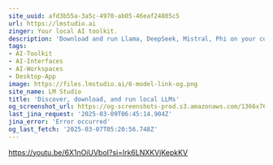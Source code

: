 ```yaml
---
site_uuid: afd3b55a-3a5c-4970-ab05-46eaf24805c5
url: https://lmstudio.ai
zinger: Your local AI toolkit.
description: 'Download and run Llama, DeepSeek, Mistral, Phi on your computer.'
tags:
- AI-Toolkit
- AI-Interfaces
- AI-Workspaces
- Desktop-App
image: https://files.lmstudio.ai/6-model-link-og.png
site_name: LM Studio
title: 'Discover, download, and run local LLMs'
og_screenshot_url: https://og-screenshots-prod.s3.amazonaws.com/1366x768/80/false/6751d818724ffdd34db94495dff2ad1b8f9768ba269fb8575395e2fdc3884040.jpeg
last_jina_request: '2025-03-09T06:45:14.904Z'
jina_error: 'Error occurred'
og_last_fetch: '2025-03-07T05:20:56.748Z'
---
```


https://youtu.be/6X1nOiUVboI?si=lrk6LNXKVjKepkKV
